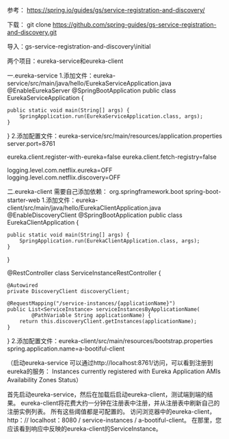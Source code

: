 参考：
https://spring.io/guides/gs/service-registration-and-discovery/

下载：
git clone https://github.com/spring-guides/gs-service-registration-and-discovery.git

导入：gs-service-registration-and-discovery\initial

两个项目：eureka-service和eureka-client

一.eureka-service
1.添加文件：eureka-service/src/main/java/hello/EurekaServiceApplication.java
@EnableEurekaServer
@SpringBootApplication
public class EurekaServiceApplication {

    public static void main(String[] args) {
        SpringApplication.run(EurekaServiceApplication.class, args);
    }
}
2.添加配置文件：eureka-service/src/main/resources/application.properties
  server.port=8761

  eureka.client.register-with-eureka=false
  eureka.client.fetch-registry=false

  logging.level.com.netflix.eureka=OFF
  logging.level.com.netflix.discovery=OFF
  
二.eureka-client
需要自己添加依赖：
        <dependency>
            <groupId>org.springframework.boot</groupId>
            <artifactId>spring-boot-starter-web</artifactId>
        </dependency>
1.添加文件：eureka-client/src/main/java/hello/EurekaClientApplication.java
@EnableDiscoveryClient
@SpringBootApplication
public class EurekaClientApplication {

    public static void main(String[] args) {
        SpringApplication.run(EurekaClientApplication.class, args);
    }
}

@RestController
class ServiceInstanceRestController {

    @Autowired
    private DiscoveryClient discoveryClient;

    @RequestMapping("/service-instances/{applicationName}")
    public List<ServiceInstance> serviceInstancesByApplicationName(
            @PathVariable String applicationName) {
        return this.discoveryClient.getInstances(applicationName);
    }
}
2.添加配置文件：eureka-client/src/main/resources/bootstrap.properties
  spring.application.name=a-bootiful-client
  
（启动eureka-service 可以通过http://localhost:8761/访问，可以看到注册到eureka的服务：
Instances currently registered with Eureka
Application	AMIs	Availability Zones	Status）

首先启动eureka-service，然后在加载后启动eureka-client，测试端到端的结果。 
eureka-client将花费大约一分钟在注册表中注册，并从注册表中刷新自己的注册实例列表。 所有这些阈值都是可配置的。 
访问浏览器中的eureka-client，http：// localhost：8080 / service-instances / a-bootiful-client。 
在那里，您应该看到响应中反映的eureka-client的ServiceInstance。


